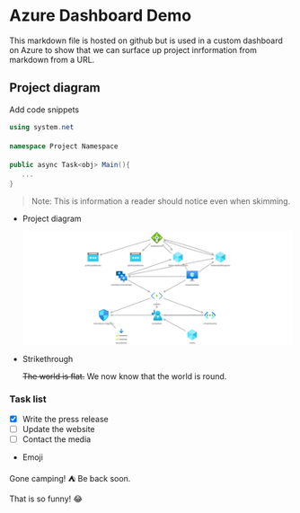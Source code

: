 # Azure Dashboard Demo

This markdown file is hosted on github but is used in a custom dashboard on Azure to show that we can surface up project inrformation from markdown from a URL.

## Project diagram

Add code snippets

```csharp
using system.net

namespace Project Namespace

public async Task<obj> Main(){
   ...
}
```

> Note: This is information a reader should notice even when skimming.

- Project diagram

   ![project image](./images/img1.png)

- Strikethrough

    ~~The world is flat.~~ We now know that the world is round.

### Task list

- [x] Write the press release
- [ ] Update the website
- [ ] Contact the media

- Emoji

Gone camping! :tent: Be back soon.

That is so funny! :joy:
